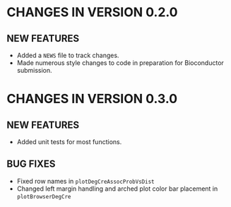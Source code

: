 # CHANGES IN VERSION 0.2.0
## NEW FEATURES

* Added a `NEWS` file to track changes.
* Made numerous style changes to code in preparation for Bioconductor submission.

# CHANGES IN VERSION 0.3.0
## NEW FEATURES

* Added unit tests for most functions.

## BUG FIXES

* Fixed row names in `plotDegCreAssocProbVsDist`
* Changed left margin handling and arched plot color bar placement in 
`plotBrowserDegCre`
